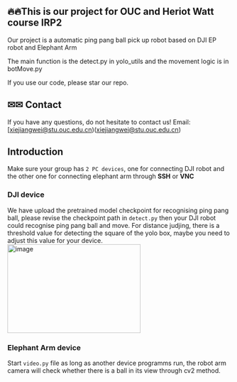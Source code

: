 ## 🔥🔥This is our project for OUC and Heriot Watt course IRP2

 Our project is a automatic ping pang ball pick up robot based on DJI EP robot and Elephant Arm

The main function is the detect.py in yolo_utils and the movement logic is in botMove.py

If you use our code, please star our repo.
## ✉✉ Contact
If you have any questions, do not hesitate to contact us!
Email: [xiejiangwei@stu.ouc.edu.cn)(xiejiangwei@stu.ouc.edu.cn)

## Introduction
Make sure your group has ```2 PC devices```, one for connecting DJI robot and the other one for connecting elephant arm through **SSH** or **VNC**
### DJI device
We have upload the pretrained model checkpoint for recognising ping pang ball, please revise the checkpoint path in ```detect.py``` then your DJI robot could recognise ping pang ball and move.
For distance judjing, there is a threshold value for detecting the square of the yolo box, maybe you need to adjust this value for your device.
<img src="https://github.com/user-attachments/assets/458860fe-48da-4a7b-9c62-6643b86837b7" alt="image" width="300" height="200">

### Elephant Arm device
Start ```video.py``` file as long as another device programms run, the robot arm camera will check whether there is a ball in its view through cv2 method.
